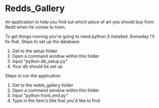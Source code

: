 # Redds_Gallery
An application to help you find out which piece of art you should buy from Redd when he comes to town.

To get things running you're going to need python 3 installed. Someday I'll fix that.
Steps to set up the database:
  1. Get to the setup folder
  2. Open a command window within this folder
  3. Input "python db_setup.py"
  4. Your db should be set up
 
 Steps to run the application
  1. Get to the redds_gallery folder
  2. Open a command window within this folder
  3. Input "python front_end.py"
  4. Type in the item's title that you'd like to find
 
